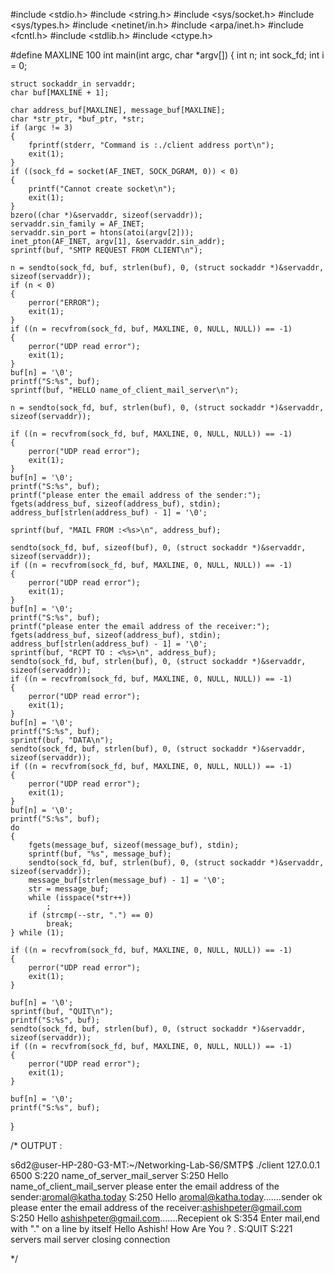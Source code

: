 #include <stdio.h>
#include <string.h>
#include <sys/socket.h>
#include <sys/types.h>
#include <netinet/in.h>
#include <arpa/inet.h>
#include <fcntl.h>
#include <stdlib.h>
#include <ctype.h>

#define MAXLINE 100
int main(int argc, char *argv[])
{
    int n;
    int sock_fd;
    int i = 0;

    struct sockaddr_in servaddr;
    char buf[MAXLINE + 1];

    char address_buf[MAXLINE], message_buf[MAXLINE];
    char *str_ptr, *buf_ptr, *str;
    if (argc != 3)
    {
        fprintf(stderr, "Command is :./client address port\n");
        exit(1);
    }
    if ((sock_fd = socket(AF_INET, SOCK_DGRAM, 0)) < 0)
    {
        printf("Cannot create socket\n");
        exit(1);
    }
    bzero((char *)&servaddr, sizeof(servaddr));
    servaddr.sin_family = AF_INET;
    servaddr.sin_port = htons(atoi(argv[2]));
    inet_pton(AF_INET, argv[1], &servaddr.sin_addr);
    sprintf(buf, "SMTP REQUEST FROM CLIENT\n");

    n = sendto(sock_fd, buf, strlen(buf), 0, (struct sockaddr *)&servaddr, sizeof(servaddr));
    if (n < 0)
    {
        perror("ERROR");
        exit(1);
    }
    if ((n = recvfrom(sock_fd, buf, MAXLINE, 0, NULL, NULL)) == -1)
    {
        perror("UDP read error");
        exit(1);
    }
    buf[n] = '\0';
    printf("S:%s", buf);
    sprintf(buf, "HELLO name_of_client_mail_server\n");

    n = sendto(sock_fd, buf, strlen(buf), 0, (struct sockaddr *)&servaddr, sizeof(servaddr));

    if ((n = recvfrom(sock_fd, buf, MAXLINE, 0, NULL, NULL)) == -1)
    {
        perror("UDP read error");
        exit(1);
    }
    buf[n] = '\0';
    printf("S:%s", buf);
    printf("please enter the email address of the sender:");
    fgets(address_buf, sizeof(address_buf), stdin);
    address_buf[strlen(address_buf) - 1] = '\0';

    sprintf(buf, "MAIL FROM :<%s>\n", address_buf);

    sendto(sock_fd, buf, sizeof(buf), 0, (struct sockaddr *)&servaddr, sizeof(servaddr));
    if ((n = recvfrom(sock_fd, buf, MAXLINE, 0, NULL, NULL)) == -1)
    {
        perror("UDP read error");
        exit(1);
    }
    buf[n] = '\0';
    printf("S:%s", buf);
    printf("please enter the email address of the receiver:");
    fgets(address_buf, sizeof(address_buf), stdin);
    address_buf[strlen(address_buf) - 1] = '\0';
    sprintf(buf, "RCPT TO : <%s>\n", address_buf);
    sendto(sock_fd, buf, strlen(buf), 0, (struct sockaddr *)&servaddr, sizeof(servaddr));
    if ((n = recvfrom(sock_fd, buf, MAXLINE, 0, NULL, NULL)) == -1)
    {
        perror("UDP read error");
        exit(1);
    }
    buf[n] = '\0';
    printf("S:%s", buf);
    sprintf(buf, "DATA\n");
    sendto(sock_fd, buf, strlen(buf), 0, (struct sockaddr *)&servaddr, sizeof(servaddr));
    if ((n = recvfrom(sock_fd, buf, MAXLINE, 0, NULL, NULL)) == -1)
    {
        perror("UDP read error");
        exit(1);
    }
    buf[n] = '\0';
    printf("S:%s", buf);
    do
    {
        fgets(message_buf, sizeof(message_buf), stdin);
        sprintf(buf, "%s", message_buf);
        sendto(sock_fd, buf, strlen(buf), 0, (struct sockaddr *)&servaddr, sizeof(servaddr));
        message_buf[strlen(message_buf) - 1] = '\0';
        str = message_buf;
        while (isspace(*str++))
            ;
        if (strcmp(--str, ".") == 0)
            break;
    } while (1);

    if ((n = recvfrom(sock_fd, buf, MAXLINE, 0, NULL, NULL)) == -1)
    {
        perror("UDP read error");
        exit(1);
    }

    buf[n] = '\0';
    sprintf(buf, "QUIT\n");
    printf("S:%s", buf);
    sendto(sock_fd, buf, strlen(buf), 0, (struct sockaddr *)&servaddr, sizeof(servaddr));
    if ((n = recvfrom(sock_fd, buf, MAXLINE, 0, NULL, NULL)) == -1)
    {
        perror("UDP read error");
        exit(1);
    }

    buf[n] = '\0';
    printf("S:%s", buf);
}

/*
OUTPUT :

s6d2@user-HP-280-G3-MT:~/Networking-Lab-S6/SMTP$ ./client 127.0.0.1 6500
S:220 name_of_server_mail_server
S:250 Hello name_of_client_mail_server
please enter the email address of the sender:aromal@katha.today
S:250 Hello <aromal@katha.today>.......sender ok
please enter the email address of the receiver:ashishpeter@gmail.com
S:250 Hello  <ashishpeter@gmail.com>.......Recepient ok
S:354 Enter mail,end with "." on a line by itself 
Hello Ashish! How Are You ?
.
S:QUIT
S:221 servers mail server closing connection

*/
